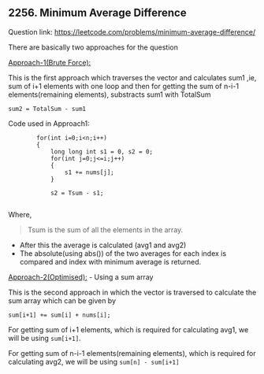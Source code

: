 ## 2256. Minimum Average Difference

Question link: https://leetcode.com/problems/minimum-average-difference/

There are basically two approaches for the question

[Approach-1(Brute Force):](Approach1-Brute.cpp)

This is the first approach which traverses the vector and calculates sum1 ,ie, sum of i+1 elements with one loop and then for getting the sum of n-i-1 elements(remaining elements), substracts sum1 with TotalSum

`sum2 = TotalSum - sum1`

Code used in Approach1:
```
        for(int i=0;i<n;i++)
        {
            long long int s1 = 0, s2 = 0;
            for(int j=0;j<=i;j++)
            {
                s1 += nums[j];
            }
            
            s2 = Tsum - s1;
            
```
Where,
>Tsum is the sum of all the elements in the array.

- After this the average is calculated (avg1 and avg2)
- The absolute(using abs()) of the two averages for each index is compared and index with minimum average is returned.

[Approach-2(Optimised):](Approach2-Optimised.cpp) - Using a sum array

This is the second approach in which the vector is traversed to calculate the sum array which can be given by

`sum[i+1] += sum[i] + nums[i];`

For getting sum of i+1 elements, which is required for calculating avg1, we will be using `sum[i+1]`.

For getting sum of n-i-1 elements(remaining elements), which is required for calculating avg2, we will be using `sum[n] - sum[i+1]`